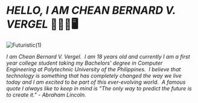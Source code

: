 # _**HELLO, I AM CHEAN BERNARD V. VERGEL**_   :wave::technologist::desktop_computer: 

![Futuristic(1)](https://user-images.githubusercontent.com/129587048/232307570-718195c3-ec39-4d42-b7a9-b3720943123a.png)

_I am Chean Bernard V. Vergel.  I am 18 years old and currently I am a first year college student taking my Bachelors' degree in Computer Engineering at Polytechnic University of the Philippines.  I believe that technology is something that has completely changed the way we live today and I am excited to be part of this ever-evolving world.  A famous quote I always like to keep in mind is "The only way to predict the future is to create it." - Abraham Lincoln._
